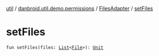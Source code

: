 [util](../../index.md) / [danbroid.util.demo.permissions](../index.md) / [FilesAdapter](index.md) / [setFiles](./set-files.md)

# setFiles

`fun setFiles(files: `[`List`](https://kotlinlang.org/api/latest/jvm/stdlib/kotlin.collections/-list/index.html)`<`[`File`](https://docs.oracle.com/javase/6/docs/api/java/io/File.html)`>): `[`Unit`](https://kotlinlang.org/api/latest/jvm/stdlib/kotlin/-unit/index.html)